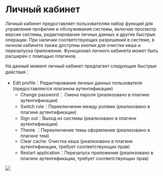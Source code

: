 # Личный кабинет

Личный кабинет предоставляет пользователям набор функций для управления профилем и обслуживания системы, включая просмотр версии системы, редактирование личных данных и другие быстрые операции. При наличии соответствующих разрешений в системе, в личном кабинете также доступны кнопки для очистки кеша и перезапуска приложения. Функционал личного кабинета может быть расширен с помощью плагинов.

На данный момент личный кабинет предлагает следующие быстрые действия：

- Edit profile：Редактирование личных данных пользователя (предоставляется плагином аутентификации)
  - Change password： Смена пароля (реализовано в плагине аутентификации)
  - Switch role：Переключение между ролями (реализовано в плагине аутентификации)
  - Sign out：Выход из системы (реализовано в плагине аутентификации)
  - Theme ：Переключение темы оформления (реализовано в плагине тем)
  - Clear cache: Очистка кеша (реализовано в плагине аутентификации, требует соответствующих прав)
  - Restart application：Перезапуск приложения (реализовано в плагине аутентификации, требует соответствующих прав)

![](https://static-docs.nocobase.com/9db96c7432f9c1cfbc0429589f58674f.png)
